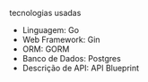 tecnologias usadas

- Linguagem: Go
- Web Framework: Gin
- ORM: GORM
- Banco de Dados: Postgres 
- Descrição de API: API Blueprint